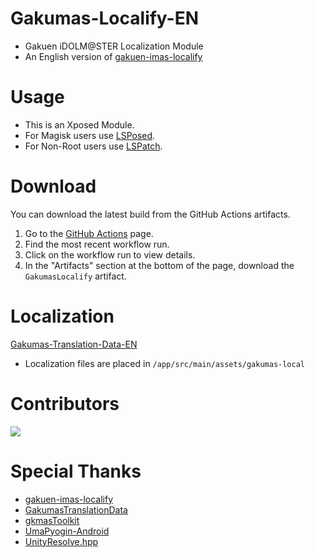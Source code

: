 # Gakumas-Localify-EN

- Gakuen iDOLM@STER Localization Module
- An English version of [gakuen-imas-localify](https://github.com/chinosk6/gakuen-imas-localify)

# Usage

- This is an Xposed Module.
- For Magisk users use [LSPosed](https://github.com/LSPosed/LSPosed).
- For Non-Root users use [LSPatch](https://github.com/LSPosed/LSPatch).

# Download

You can download the latest build from the GitHub Actions artifacts.

1. Go to the [GitHub Actions](https://github.com/NatsumeLS/Gakumas-Localify-EN/actions) page.
2. Find the most recent workflow run.
3. Click on the workflow run to view details.
4. In the "Artifacts" section at the bottom of the page, download the `GakumasLocalify` artifact.

# Localization

[Gakumas-Translation-Data-EN](https://github.com/NatsumeLS/Gakumas-Translation-Data-EN)

- Localization files are placed in `/app/src/main/assets/gakumas-local`

# Contributors

<a href="https://github.com/NatsumeLS/Gakumas-Localify-EN/graphs/contributors">
  <img src="https://contrib.rocks/image?repo=NatsumeLS/Gakumas-Localify-EN" />
</a>

# Special Thanks

- [gakuen-imas-localify](https://github.com/chinosk6/gakuen-imas-localify)
- [GakumasTranslationData](https://github.com/chinosk6/GakumasTranslationData)
- [gkmasToolkit](https://github.com/kishidanatsumi/gkmasToolkit)
- [UmaPyogin-Android](https://github.com/akemimadoka/UmaPyogin-Android)
- [UnityResolve.hpp](https://github.com/issuimo/UnityResolve.hpp)
